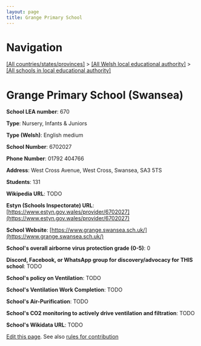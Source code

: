 ```yaml
---
layout: page
title: Grange Primary School
---
```

# Navigation

[[All countries/states/provinces]](../../..) > [[All Welsh local educational authority]](../..) > [[All schools in local educational authority]](..)

# Grange Primary School (Swansea)

**School LEA number**: 670

**Type**: Nursery, Infants & Juniors

**Type (Welsh)**: English medium

**School Number**: 6702027

**Phone Number**: 01792 404766

**Address**: West Cross Avenue, West Cross, Swansea, SA3 5TS

**Students**: 131

**Wikipedia URL**: TODO

**Estyn (Schools Inspectorate) URL**: [https://www.estyn.gov.wales/provider/6702027](https://www.estyn.gov.wales/provider/6702027)

**School Website**: [https://www.grange.swansea.sch.uk/](https://www.grange.swansea.sch.uk/)

**School's overall airborne virus protection grade (0-5)**: 0

**Discord, Facebook, or WhatsApp group for discovery/advocacy for THIS school**: TODO

**School's policy on Ventilation**: TODO

**School's Ventilation Work Completion**: TODO

**School's Air-Purification**: TODO

**School's CO2 monitoring to actively drive ventilation and filtration**: TODO

**School's Wikidata URL**: TODO




[Edit this page](https://github.com/ventilate-schools/Wales/edit/prif/./Swansea/Grange_Primary_School.md). See also [rules for contribution](../../../contribution-rules/)